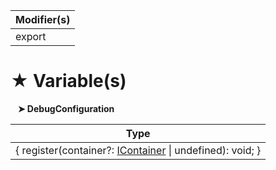 | Modifier(s)                            |
|----------------------------------------|
| export |

# &#9733; Variable(s)

&nbsp;&nbsp; **&#10148; DebugConfiguration**

| Type                        |
|-----------------------------|
| { register(container?: [IContainer](/kernel/interface/di/icontainer) &#124; undefined): void; } |